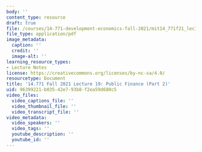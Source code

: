 ```yaml
---
body: ''
content_type: resource
draft: true
file: /courses/14-771-development-economics-fall-2021/mit14_771f21_lec19_pf2.pdf
file_type: application/pdf
image_metadata:
  caption: ''
  credit: ''
  image-alt: ''
learning_resource_types:
- Lecture Notes
license: https://creativecommons.org/licenses/by-nc-sa/4.0/
resourcetype: Document
title: '14.771 Fall 2021 Lecture 19: Public Finance (Part 2)'
uid: 96399221-b035-42e7-93b8-f2ea59d680c5
video_files:
  video_captions_file: ''
  video_thumbnail_file: ''
  video_transcript_file: ''
video_metadata:
  video_speakers: ''
  video_tags: ''
  youtube_description: ''
  youtube_id: ''
---
```

